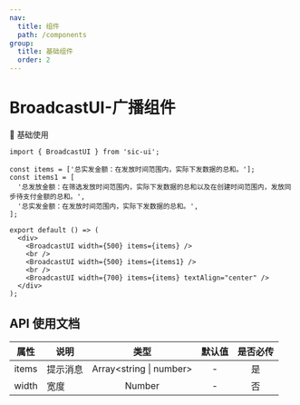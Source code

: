 ```yaml
---
nav:
  title: 组件
  path: /components
group:
  title: 基础组件
  order: 2
---
```


# BroadcastUI-广播组件

💎 基础使用

```tsx
import { BroadcastUI } from 'sic-ui';

const items = ['总实发金额：在发放时间范围内，实际下发数据的总和。'];
const items1 = [
  '总发放金额：在筛选发放时间范围内，实际下发数据的总和以及在创建时间范围内，发放同步待支付金额的总和。',
  '总实发金额：在发放时间范围内，实际下发数据的总和。',
];

export default () => (
  <div>
    <BroadcastUI width={500} items={items} />
    <br />
    <BroadcastUI width={500} items={items1} />
    <br />
    <BroadcastUI width={700} items={items} textAlign="center" />
  </div>
);
```

## API 使用文档

<font size=1>

| 属性  | 说明     |           类型            | 默认值 | 是否必传 |
| :---: | -------- | :-----------------------: | :----: | :------: |
| items | 提示消息 | Array\<string \| number\> |   -    |    是    |
| width | 宽度     |          Number           |   -    |    否    |

</font>
